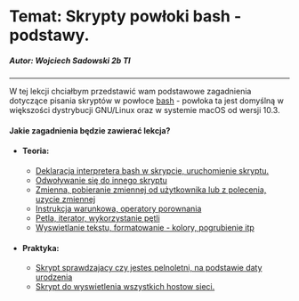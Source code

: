 # Temat: Skrypty powłoki bash - podstawy.
##### Autor: **Wojciech Sadowski** 2b TI

---
W tej lekcji chciałbym przedstawić wam podstawowe zagadnienia dotyczące pisania skryptów w powłoce [bash](https://pl.wikipedia.org/wiki/Bash) - powłoka ta jest domyślną w większości dystrybucji GNU/Linux oraz w systemie macOS od wersji 10.3.

#### Jakie zagadnienia będzie zawierać lekcja?
* #### Teoria:
    - [Deklaracja interpretera bash w skrypcie, uruchomienie skryptu.](https://github.com/wojtek2kdev/Bash-lesson/blob/master/Point_01.md)
    - [Odwoływanie się do innego skryptu]()
    - [Zmienna, pobieranie zmiennej od użytkownika lub z polecenia, uzycie zmiennej]()
    - [Instrukcja warunkowa, operatory porownania]()
    - [Petla, iterator, wykorzystanie pętli]()
    - [Wyswietlanie tekstu, formatowanie - kolory, pogrubienie itp]()
* #### Praktyka:
    - [Skrypt sprawdzajacy czy jestes pelnoletni, na podstawie daty urodzenia]()
    - [Skrypt do wyswietlenia wszystkich hostow sieci.]()

